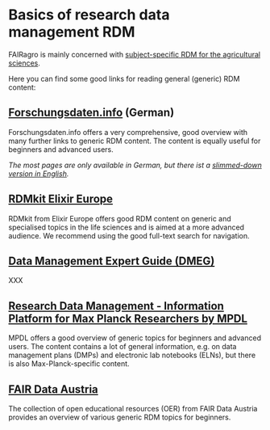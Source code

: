 # Basics of research data management RDM

FAIRagro is mainly concerned with [subject-specific RDM for the agricultural sciences](rdm/specific_data.en.md).

Here you can find some good links for reading general (generic) RDM content:


## [Forschungsdaten.info](https://forschungsdaten.info/) (German)  
Forschungsdaten.info offers a very comprehensive, good overview with many further links to generic RDM content.
The content is equally useful for beginners and advanced users.

_The most pages are only available in German, but there ist a [slimmed-down version in English](https://forschungsdaten.info/english-pages/)._


## [RDMkit Elixir Europe](https://rdmkit.elixir-europe.org)  
RDMkit from Elixir Europe offers good RDM content on generic and specialised topics in the life sciences and is aimed at a more advanced audience.
We recommend using the good full-text search for navigation.


## [Data Management Expert Guide (DMEG)](https://dmeg.cessda.eu)  
XXX


## [Research Data Management - Information Platform for Max Planck Researchers by MPDL](https://rdm.mpdl.mpg.de)  
MPDL offers a good overview of generic topics for beginners and advanced users.
The content contains a lot of general information, e.g. on data management plans (DMPs) and electronic lab notebooks (ELNs), but there is also Max-Planck-specific content.


## [FAIR Data Austria](https://fair-office.at/lernen-sie-mehr/?lang=en)  
The collection of open educational resources (OER) from FAIR Data Austria provides an overview of various generic RDM topics for beginners.
